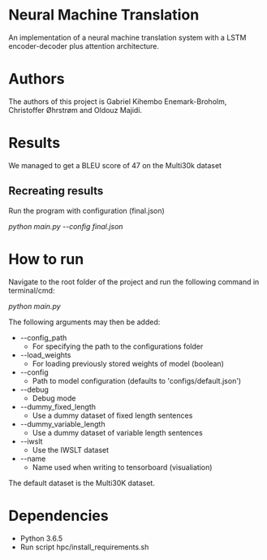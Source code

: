 # Neural Machine Translation
An implementation of a neural machine translation system with a LSTM encoder-decoder plus attention architecture.

# Authors
The authors of this project is Gabriel Kihembo Enemark-Broholm, Christoffer Øhrstrøm and Oldouz Majidi.

# Results
We managed to get a BLEU score of 47 on the Multi30k dataset

## Recreating results
Run the program with configuration (final.json)

*python main.py --config final.json*

# How to run
Navigate to the root folder of the project and run the following command in terminal/cmd:

*python main.py*

The following arguments may then be added:

* --config_path
  + For specifying the path to the configurations folder
* --load_weights
  + For loading previously stored weights of model (boolean)
* --config
  + Path to model configuration (defaults to 'configs/default.json')
* --debug
  + Debug mode
* --dummy_fixed_length
  + Use a dummy dataset of fixed length sentences
* --dummy_variable_length
  + Use a dummy dataset of variable length sentences
* --iwslt
  + Use the IWSLT dataset
* --name
  + Name used when writing to tensorboard (visualiation)

The default dataset is the Multi30K dataset.


# Dependencies
* Python 3.6.5
* Run script hpc/install_requirements.sh
